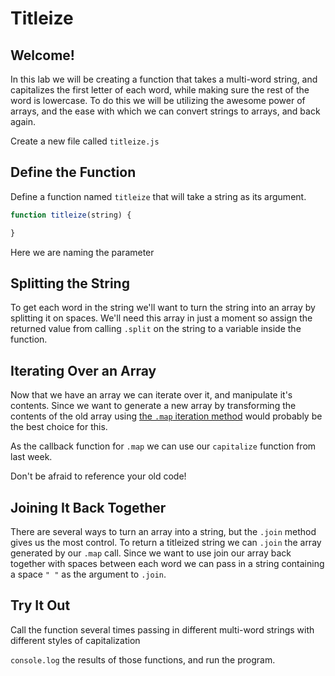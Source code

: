 # Titleize

## Welcome!

In this lab we will be creating a function that takes a multi-word string, and capitalizes the first letter of each word, while making sure the rest of the word is lowercase. To do this we will be utilizing the awesome power of arrays, and the ease with which we can convert strings to arrays, and back again.

Create a new file called `titleize.js`

## Define the Function

Define a function named `titleize` that will take a string as its argument.

```js
function titleize(string) {

}
```

Here we are naming the parameter

## Splitting the String

To get each word in the string we'll want to turn the string into an array by splitting it on spaces. We'll need this array in just a moment so assign the returned value from calling `.split` on the string to a variable inside the function.

## Iterating Over an Array

Now that we have an array we can iterate over it, and manipulate it's contents. Since we want to generate a new array by transforming the contents of the old array using [the `.map` iteration method](https://developer.mozilla.org/en-US/docs/Web/JavaScript/Reference/Global_Objects/Array/map) would probably be the best choice for this.

As the callback function for `.map` we can use our `capitalize` function from last week.

Don't be afraid to reference your old code!

## Joining It Back Together

There are several ways to turn an array into a string, but the `.join` method gives us the most control. To return a titleized string we can `.join` the array generated by our `.map` call. Since we want to use join our array back together with spaces between each word  we can pass in a string containing a space `" "` as the argument to `.join`.

## Try It Out

Call the function several times passing in different multi-word strings with different styles of capitalization

`console.log` the results of those functions, and run the program.
